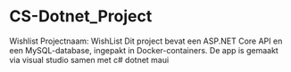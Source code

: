
# CS-Dotnet_Project
 Wishlist
 Projectnaam: WishList
Dit project bevat een ASP.NET Core API en een MySQL-database, ingepakt in Docker-containers.
De app is gemaakt via visual studio samen met c# dotnet maui
